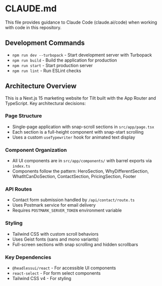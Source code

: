 # CLAUDE.md

This file provides guidance to Claude Code (claude.ai/code) when working with code in this repository.

## Development Commands

- `npm run dev --turbopack` - Start development server with Turbopack
- `npm run build` - Build the application for production
- `npm run start` - Start production server
- `npm run lint` - Run ESLint checks

## Architecture Overview

This is a Next.js 15 marketing website for Tilt built with the App Router and TypeScript. Key architectural decisions:

### Page Structure
- Single-page application with snap-scroll sections in `src/app/page.tsx`
- Each section is a full-height component with snap-start scrolling
- Uses a custom `useTypewriter` hook for animated text display

### Component Organization
- All UI components are in `src/app/components/` with barrel exports via `index.ts`
- Components follow the pattern: HeroSection, WhyDifferentSection, WhatItCanDoSection, ContactSection, PricingSection, Footer

### API Routes
- Contact form submission handled by `/api/contact/route.ts`
- Uses Postmark service for email delivery
- Requires `POSTMARK_SERVER_TOKEN` environment variable

### Styling
- Tailwind CSS with custom scroll behaviors
- Uses Geist fonts (sans and mono variants)
- Full-screen sections with snap scrolling and hidden scrollbars

### Key Dependencies
- `@headlessui/react` - For accessible UI components
- `react-select` - For form select components
- Tailwind CSS v4 - For styling
